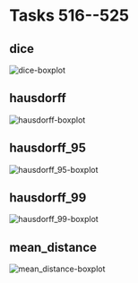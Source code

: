 Tasks 516--525
==============

dice
----
![dice-boxplot](img/dice.png)

hausdorff
---------
![hausdorff-boxplot](img/hausdorff.png)

hausdorff_95
------------
![hausdorff_95-boxplot](img/hausdorff_95.png)

hausdorff_99
------------
![hausdorff_99-boxplot](img/hausdorff_99.png)

mean_distance
-------------
![mean_distance-boxplot](img/mean_distance.png)
